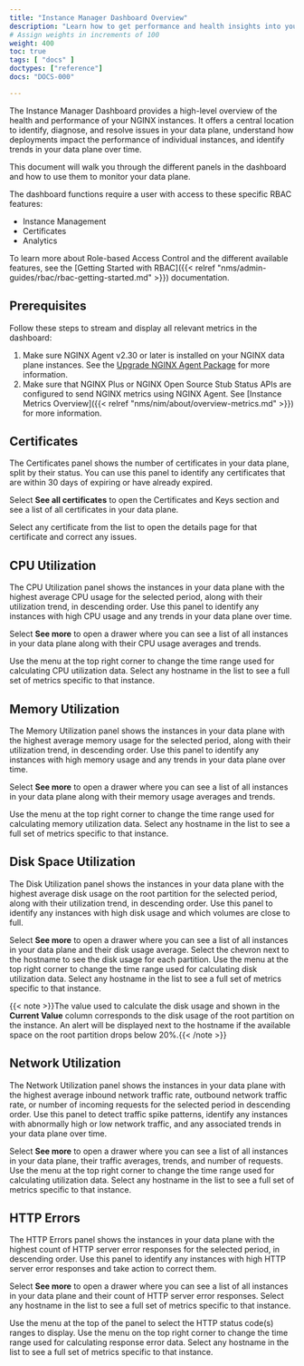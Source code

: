 ```yaml
---
title: "Instance Manager Dashboard Overview"
description: "Learn how to get performance and health insights into your NGINX deployment using NGINX Management Suite Instance Manager."
# Assign weights in increments of 100
weight: 400
toc: true
tags: [ "docs" ]
doctypes: ["reference"]
docs: "DOCS-000"

---
```

The Instance Manager Dashboard provides a high-level overview of the health and performance of your NGINX instances. It offers a central location to identify, diagnose, and resolve issues in your data plane, understand how deployments impact the performance of individual instances, and identify trends in your data plane over time.

This document will walk you through the different panels in the dashboard and how to use them to monitor your data plane.

The dashboard functions require a user with access to these specific RBAC features:

- Instance Management
- Certificates
- Analytics

To learn more about Role-based Access Control and the different available features, see the [Getting Started with RBAC]({{< relref "nms/admin-guides/rbac/rbac-getting-started.md" >}}) documentation.

## Prerequisites

Follow these steps to stream and display all relevant metrics in the dashboard:

1. Make sure NGINX Agent v2.30 or later is installed on your NGINX data plane instances. See the [Upgrade NGINX Agent Package](https://docs.nginx.com/nginx-agent/upgrading/) for more information.
1. Make sure that NGINX Plus or NGINX Open Source Stub Status APIs are configured to send NGINX metrics using NGINX Agent. See [Instance Metrics Overview]({{< relref "nms/nim/about/overview-metrics.md" >}}) for more information.

## Certificates

The Certificates panel shows the number of certificates in your data plane, split by their status. You can use this panel to identify any certificates that are within 30 days of expiring or have already expired.

Select **See all certificates** to open the Certificates and Keys section and see a list of all certificates in your data plane.

Select any certificate from the list to open the details page for that certificate and correct any issues.

## CPU Utilization

The CPU Utilization panel shows the instances in your data plane with the highest average CPU usage for the selected period, along with their utilization trend, in descending order. Use this panel to identify any instances with high CPU usage and any trends in your data plane over time.

Select **See more** to open a drawer where you can see a list of all instances in your data plane along with their CPU usage averages and trends.

Use the menu at the top right corner to change the time range used for calculating CPU utilization data. Select any hostname in the list to see a full set of metrics specific to that instance.

## Memory Utilization

The Memory Utilization panel shows the instances in your data plane with the highest average memory usage for the selected period, along with their utilization trend, in descending order. Use this panel to identify any instances with high memory usage and any trends in your data plane over time.

Select **See more** to open a drawer where you can see a list of all instances in your data plane along with their memory usage averages and trends.

Use the menu at the top right corner to change the time range used for calculating memory utilization data. Select any hostname in the list to see a full set of metrics specific to that instance.

## Disk Space Utilization

The Disk Utilization panel shows the instances in your data plane with the highest average disk usage on the root partition for the selected period, along with their utilization trend, in descending order. Use this panel to identify any instances with high disk usage and which volumes are close to full.

Select **See more** to open a drawer where you can see a list of all instances in your data plane and their disk usage average. Select the <i class="fa-solid fa-chevron-right"></i> chevron next to the hostname to see the disk usage for each partition. Use the menu at the top right corner to change the time range used for calculating disk utilization data. Select any hostname in the list to see a full set of metrics specific to that instance.

{{< note >}}The value used to calculate the disk usage and shown in the **Current Value** column corresponds to the disk usage of the root partition on the instance. An <i class="fa-solid fa-triangle-exclamation"></i> alert will be displayed next to the hostname if the available space on the root partition drops below 20%.{{< /note >}}

## Network Utilization

The Network Utilization panel shows the instances in your data plane with the highest average inbound network traffic rate, outbound network traffic rate, or number of incoming requests for the selected period in descending order. Use this panel to detect traffic spike patterns, identify any instances with abnormally high or low network traffic, and any associated trends in your data plane over time.

Select **See more** to open a drawer where you can see a list of all instances in your data plane, their traffic averages, trends, and number of requests. Use the menu at the top right corner to change the time range used for calculating utilization data. Select any hostname in the list to see a full set of metrics specific to that instance.

## HTTP Errors

The HTTP Errors panel shows the instances in your data plane with the highest count of HTTP server error responses for the selected period, in descending order. Use this panel to identify any instances with high HTTP server error responses and take action to correct them.

Select **See more** to open a drawer where you can see a list of all instances in your data plane and their count of HTTP server error responses. Select any hostname in the list to see a full set of metrics specific to that instance.

Use the menu at the top of the panel to select the HTTP status code(s) ranges to display. Use the menu on the top right corner to change the time range used for calculating response error data. Select any hostname in the list to see a full set of metrics specific to that instance.
